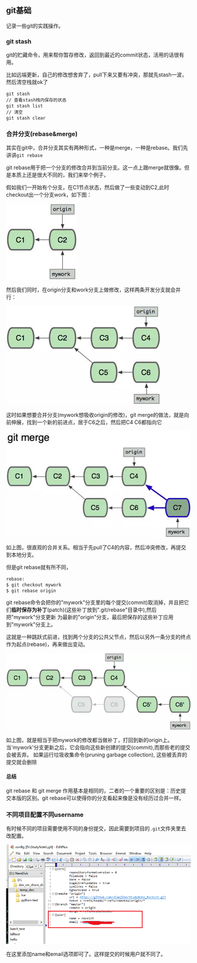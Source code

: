 ## git基础
记录一些git的实践操作。

### git stash
git的贮藏命令，用来帮你暂存修改，返回到最近的commit状态，活用的话很有用。

比如远端更新，自己的修改想舍弃了，pull下来又要有冲突，那就先stash一波，然后清空栈就ok了

```
git stash
// 查看stash栈内保存的状态
git stash list
// 清空
git stash clear
```

### 合并分支(rebase&merge)
其实在git中，合并分支其实有两种形式，一种是merge，一种是rebase。我们先讲讲`git rebase`

git rebase用于把一个分支的修改合并到当前分支。这一点上跟merge就很像。但是本质上还是很大不同的，我们来举个例子，

假如我们一开始有个分支，在C1节点状态，然后做了一些变动到C2,此时checkout出一个分支work，如下图：

![](image/git1.jpg)

然后我们同时，在origin分支和work分支上做修改，这样两条开发分支就会并行：

![](image/git2.jpg)

这时如果想要合并分支(mywork想吸收origin的修改)，git merge的做法，就是向前伸展，找到一个新的前进点，居于C6之后，然后把C4 C6都指向它

![](image/git3.jpg)

如上图，很直观的合并关系。相当于先pull了C4的内容，然后冲突修改，再提交到本地分支。

但是git rebase就有所不同，

```
rebase:
$ git checkout mywork
$ git rebase origin
```

git rebase命令会把你的"mywork"分支里的每个提交(commit)取消掉，并且把它们**临时保存为补丁**(patch)(这些补丁放到".git/rebase"目录中),然后把"mywork"分支更新 为最新的"origin"分支，最后把保存的这些补丁应用到"mywork"分支上。

这就是一种跳跃式前进，找到两个分支的公共父节点，然后以另外一条分支的终点作为起点(rebase)，再来做出变动。

![](image/git4.jpg)

如上图，就是相当于把mywork的修改都当做补丁，打回到新的origin上。当'mywork'分支更新之后，它会指向这些新创建的提交(commit),而那些老的提交会被丢弃。 如果运行垃圾收集命令(pruning garbage collection), 这些被丢弃的提交就会删除

#### 总结
git rebase 和 git merge 作用基本是相同的，二者的一个重要的区别是：历史提交本版的区别。git rebase可以使得你的分支看起来像是没有经历过合并一样。

### 不同项目配置不同username
有时候不同的项目需要使用不同的身份提交，因此需要到项目的`.git`文件夹里去改配置。

![](image/git0.png)

在这里添加name和email选项即可了。这样提交的时候用户就不同了。
